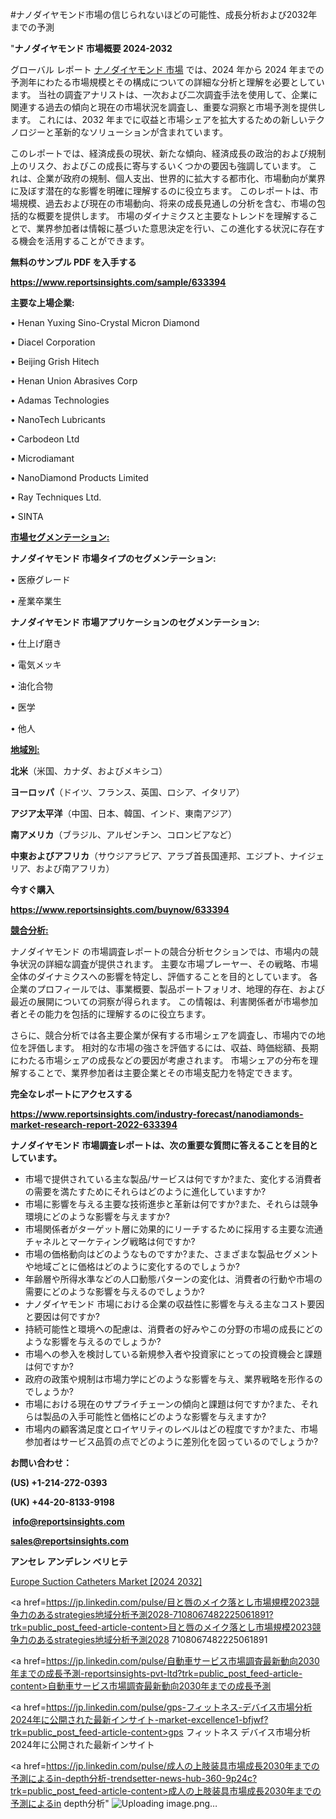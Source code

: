 #ナノダイヤモンド市場の信じられないほどの可能性、成長分析および2032年までの予測

"<strong>ナノダイヤモンド 市場概要 2024-2032</strong>

グローバル レポート <a href=https://www.reportsinsights.com/sample/633394>ナノダイヤモンド 市場</a> では、2024 年から 2024 年までの予測年にわたる市場規模とその構成についての詳細な分析と理解を必要としています。 当社の調査アナリストは、一次および二次調査手法を使用して、企業に関連する過去の傾向と現在の市場状況を調査し、重要な洞察と市場予測を提供します。 これには、2032 年までに収益と市場シェアを拡大​​するための新しいテクノロジーと革新的なソリューションが含まれています。

このレポートでは、経済成長の現状、新たな傾向、経済成長の政治的および規制上のリスク、およびこの成長に寄与するいくつかの要因も強調しています。 これは、企業が政府の規制、個人支出、世界的に拡大する都市化、市場動向が業界に及ぼす潜在的な影響を明確に理解するのに役立ちます。 このレポートは、市場規模、過去および現在の市場動向、将来の成長見通しの分析を含む、市場の包括的な概要を提供します。 市場のダイナミクスと主要なトレンドを理解することで、業界参加者は情報に基づいた意思決定を行い、この進化する状況に存在する機会を活用することができます。

<strong><b>無料のサンプル PDF を入手する</b></strong>

<a href=https://www.reportsinsights.com/sample/633394><strong><u>https://www.reportsinsights.com/sample/633394</u></strong></a>

<strong>主要な上場企業:</strong>

• Henan Yuxing Sino-Crystal Micron Diamond

• Diacel Corporation

• Beijing Grish Hitech

• Henan Union Abrasives Corp

• Adamas Technologies

• NanoTech Lubricants

• Carbodeon Ltd

• Microdiamant

• NanoDiamond Products Limited

• Ray Techniques Ltd.

• SINTA

<strong><u>市場セグメンテーション</u></strong><strong><u>:</u></strong>

<strong>ナノダイヤモンド 市場タイプのセグメンテーション:</strong>

• 医療グレード

• 産業卒業生

<strong>ナノダイヤモンド 市場アプリケーションのセグメンテーション:</strong>

• 仕上げ磨き

• 電気メッキ

• 油化合物

• 医学

• 他人

<strong><u>地域別</u></strong><strong><u>:</u></strong>

<strong>北米</strong>（米国、カナダ、およびメキシコ）

<strong>ヨーロッパ</strong>（ドイツ、フランス、英国、ロシア、イタリア）

<strong>アジア太平洋</strong>（中国、日本、韓国、インド、東南アジア）

<strong>南アメリカ</strong>（ブラジル、アルゼンチン、コロンビアなど）

<strong>中東およびアフリカ</strong>（サウジアラビア、アラブ首長国連邦、エジプト、ナイジェリア、および南アフリカ）

<strong>今すぐ購入</strong>

<a href=https://www.reportsinsights.com/buynow/633394><strong><u>https://www.reportsinsights.com/buynow/633394</u></strong></a>

<strong><u>競合分析:</u></strong>

ナノダイヤモンド の市場調査レポートの競合分析セクションでは、市場内の競争状況の詳細な調査が提供されます。 主要な市場プレーヤー、その戦略、市場全体のダイナミクスへの影響を特定し、評価することを目的としています。 各企業のプロフィールでは、事業概要、製品ポートフォリオ、地理的存在、および最近の展開についての洞察が得られます。 この情報は、利害関係者が市場参加者とその能力を包括的に理解するのに役立ちます。

さらに、競合分析では各主要企業が保有する市場シェアを調査し、市場内での地位を評価します。 相対的な市場の強さを評価するには、収益、時価総額、長期にわたる市場シェアの成長などの要因が考慮されます。 市場シェアの分布を理解することで、業界参加者は主要企業とその市場支配力を特定できます。

<strong>完全なレポートにアクセスする</strong>

<a href=https://www.reportsinsights.com/industry-forecast/nanodiamonds-market-research-report-2022-633394><strong><u><b>https://www.reportsinsights.com/industry-forecast/nanodiamonds-market-research-report-2022-633394</b></u></strong></a>

<strong><b>ナノダイヤモンド 市場調査レポートは、次の重要な質問に答えることを目的としています。</b></strong>
<ul>
  <li>市場で提供されている主な製品/サービスは何ですか?また、変化する消費者の需要を満たすためにそれらはどのように進化していますか?</li>
  <li>市場に影響を与える主要な技術進歩と革新は何ですか?また、それらは競争環境にどのような影響を与えますか?</li>
  <li>市場関係者がターゲット層に効果的にリーチするために採用する主要な流通チャネルとマーケティング戦略は何ですか?</li>
  <li>市場の価格動向はどのようなものですか?また、さまざまな製品セグメントや地域ごとに価格はどのように変化するのでしょうか?</li>
  <li>年齢層や所得水準などの人口動態パターンの変化は、消費者の行動や市場の需要にどのような影響を与えるのでしょうか?</li>
  <li>ナノダイヤモンド 市場における企業の収益性に影響を与える主なコスト要因と要因は何ですか?</li>
  <li>持続可能性と環境への配慮は、消費者の好みやこの分野の市場の成長にどのような影響を与えるのでしょうか?</li>
  <li>市場への参入を検討している新規参入者や投資家にとっての投資機会と課題は何ですか?</li>
  <li>政府の政策や規制は市場力学にどのような影響を与え、業界戦略を形作るのでしょうか?</li>
  <li>市場における現在のサプライチェーンの傾向と課題は何ですか?また、それらは製品の入手可能性と価格にどのような影響を与えますか?</li>
  <li>市場内の顧客満足度とロイヤリティのレベルはどの程度ですか?また、市場参加者はサービス品質の点でどのように差別化を図っているのでしょうか?</li>
</ul>
<strong>お問い合わせ：</strong>

<strong>(US) +1-214-272-0393</strong>

<strong>(UK) +44-20-8133-9198</strong>

<strong> </strong><a href=info@reportsinsights.com><strong><u>info@reportsinsights.com</u></strong></a>

<a href=sales@reportsinsights.com><strong><u>sales@reportsinsights.com</u></strong></a>

<strong>アンセレ アンデレン ベリヒテ</strong>

<a href=https://www.linkedin.com/pulse/europe-suction-catheters-market-latest-trends-6kbpf/>Europe Suction Catheters Market [2024 2032]</a>

<a href=https://jp.linkedin.com/pulse/目と唇のメイク落とし市場規模2023競争力のあるstrategies地域分析予測2028-7108067482225061891?trk=public_post_feed-article-content>目と唇のメイク落とし市場規模2023競争力のあるstrategies地域分析予測2028 7108067482225061891</a>

<a href=https://jp.linkedin.com/pulse/自動車サービス市場調査最新動向2030年までの成長予測-reportsinsights-pvt-ltd?trk=public_post_feed-article-content>自動車サービス市場調査最新動向2030年までの成長予測</a>

<a href=https://jp.linkedin.com/pulse/gps-フィットネス-デバイス市場分析2024年に公開された最新インサイト-market-excellence1-bfjwf?trk=public_post_feed-article-content>gps フィットネス デバイス市場分析2024年に公開された最新インサイト</a>

<a href=https://jp.linkedin.com/pulse/成人の上肢装具市場成長2030年までの予測によるin-depth分析-trendsetter-news-hub-360-9p24c?trk=public_post_feed-article-content>成人の上肢装具市場成長2030年までの予測によるin depth分析</a>"
![Uploading image.png…]()
